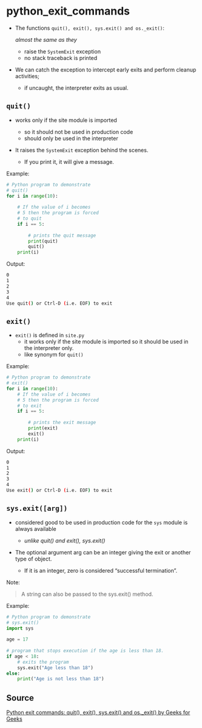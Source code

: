 # python_exit_commands

- The functions `quit(), exit(), sys.exit() and os._exit()`:
  
  _almost the same as they_

  - raise the `SystemExit` exception
  - no stack traceback is printed

- We can catch the exception to intercept early exits and perform cleanup activities;
  - if uncaught, the interpreter exits as usual.

## `quit()`

- works only if the site module is imported
  - so it should not be used in production code
  - should only be used in the interpreter

- It raises the `SystemExit` exception behind the scenes.
  - If you print it, it will give a message.

Example:

```python
# Python program to demonstrate
# quit()
for i in range(10):
     
    # If the value of i becomes
    # 5 then the program is forced
    # to quit
    if i == 5:
         
        # prints the quit message
        print(quit)
        quit()
    print(i)
```

Output:

```sh
0
1
2
3
4
Use quit() or Ctrl-D (i.e. EOF) to exit
```

## `exit()`

- `exit()` is defined in `site.py`
  - it works only if the site module is imported so it should be used in the interpreter only.
  - like synonym for `quit()`

Example:

```python
# Python program to demonstrate
# exit()
for i in range(10):
    # If the value of i becomes
    # 5 then the program is forced
    # to exit
    if i == 5:
 
        # prints the exit message
        print(exit)
        exit()
    print(i)
```

Output:

```sh
0
1
2
3
4
Use exit() or Ctrl-D (i.e. EOF) to exit
```

## `sys.exit([arg])`

- considered good to be used in production code for the `sys` module is always available
  - _unlike quit() and exit(), sys.exit()_

- The optional argument arg can be an integer giving the exit or another type of object.
  - If it is an integer, zero is considered “successful termination”.

Note:
> A string can also be passed to the sys.exit() method.

Example:

```python
# Python program to demonstrate
# sys.exit()
import sys
 
age = 17
 
# program that stops execution if the age is less than 18.
if age < 18:   
    # exits the program
    sys.exit("Age less than 18")   
else:
    print("Age is not less than 18")
```

## Source

[Python exit commands: quit(), exit(), sys.exit() and os._exit() by Geeks for Geeks](https://www.geeksforgeeks.org/python-exit-commands-quit-exit-sys-exit-and-os-_exit/)
